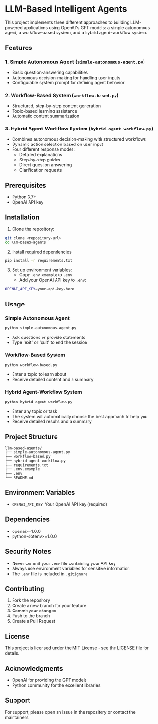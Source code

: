 
# LLM-Based Intelligent Agents

This project implements three different approaches to building LLM-powered applications using OpenAI's GPT models: a simple autonomous agent, a workflow-based system, and a hybrid agent-workflow system.

## Features

### 1. Simple Autonomous Agent (`simple-autonomous-agent.py`)
- Basic question-answering capabilities
- Autonomous decision-making for handling user inputs
- Configurable system prompt for defining agent behavior

### 2. Workflow-Based System (`workflow-based.py`)
- Structured, step-by-step content generation
- Topic-based learning assistance
- Automatic content summarization

### 3. Hybrid Agent-Workflow System (`hybrid-agent-workflow.py`)
- Combines autonomous decision-making with structured workflows
- Dynamic action selection based on user input
- Four different response modes:
  - Detailed explanations
  - Step-by-step guides
  - Direct question answering
  - Clarification requests

## Prerequisites

- Python 3.7+
- OpenAI API key

## Installation

1. Clone the repository:
```bash
git clone <repository-url>
cd llm-based-agents
```

2. Install required dependencies:
```bash
pip install -r requirements.txt
```

3. Set up environment variables:
   - Copy `.env.example` to `.env`
   - Add your OpenAI API key to `.env`:
```bash
OPENAI_API_KEY=your-api-key-here
```

## Usage

### Simple Autonomous Agent
```bash
python simple-autonomous-agent.py
```
- Ask questions or provide statements
- Type 'exit' or 'quit' to end the session

### Workflow-Based System
```bash
python workflow-based.py
```
- Enter a topic to learn about
- Receive detailed content and a summary

### Hybrid Agent-Workflow System
```bash
python hybrid-agent-workflow.py
```
- Enter any topic or task
- The system will automatically choose the best approach to help you
- Receive detailed results and a summary

## Project Structure

```
llm-based-agents/
├── simple-autonomous-agent.py
├── workflow-based.py
├── hybrid-agent-workflow.py
├── requirements.txt
├── .env.example
├── .env
└── README.md
```

## Environment Variables

- `OPENAI_API_KEY`: Your OpenAI API key (required)

## Dependencies

- openai>=1.0.0
- python-dotenv>=1.0.0

## Security Notes

- Never commit your `.env` file containing your API key
- Always use environment variables for sensitive information
- The `.env` file is included in `.gitignore`

## Contributing

1. Fork the repository
2. Create a new branch for your feature
3. Commit your changes
4. Push to the branch
5. Create a Pull Request

## License

This project is licensed under the MIT License - see the LICENSE file for details.

## Acknowledgments

- OpenAI for providing the GPT models
- Python community for the excellent libraries

## Support

For support, please open an issue in the repository or contact the maintainers.
